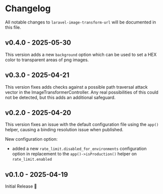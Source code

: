 # Changelog

All notable changes to `laravel-image-transform-url` will be documented in this file.

## v0.4.0 - 2025-05-30

This version adds a new `background` option which can be used to set a HEX color to transparent areas of png images.

## v0.3.0 - 2025-04-21

This version fixes adds checks against a possible path traversal attack vector in the ImageTransformerController.
Any real possibilities of this could not be detected, but this adds an additional safeguard.

## v0.2.0 - 2025-04-20

This version fixes an issue with the default configuration file using the `app()` helper, causing a binding resolution issue when published.

New configuration option:

- added a new `rate_limit.disabled_for_environments` configuration option in replacement to the `app()->isProduction()` helper on `rate_limit.enabled`

## v0.1.0 - 2025-04-19

Initial Release 🎉
